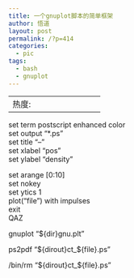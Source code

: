 ```yaml
---
title: 一个gnuplot脚本的简单框架
author: 悟道
layout: post
permalink: /?p=414
categories:
  - pic
tags:
  - bash
  - gnuplot
---
```

<table>
  <tr cellpadding=0><td>
    热度:
  </td><td cellpadding=0><img src='http://210.75.224.29/wordpress/wp-content/plugins/statpresscn/images/sun.gif' width=10 height=10 border=0 /></td><td cellpadding=0><img src='http://210.75.224.29/wordpress/wp-content/plugins/statpresscn/images/sun.gif' width=10 height=10 border=0 /></td><td cellpadding=0><img src='http://210.75.224.29/wordpress/wp-content/plugins/statpresscn/images/sun.gif' width=10 height=10 border=0 /></td><td cellpadding=0><img src='http://210.75.224.29/wordpress/wp-content/plugins/statpresscn/images/sun_dark.gif' width=10 height=10 border=0 /></td><td cellpadding=0><img src='http://210.75.224.29/wordpress/wp-content/plugins/statpresscn/images/sun_dark.gif' width=10 height=10 border=0 /></td></tr>
</table>

set term postscript enhanced color  
set output &#8220;*.ps&#8221;  
set title &#8220;&#8211;&#8221;  
set xlabel &#8220;pos&#8221;  
set ylabel &#8220;density&#8221;

set arange [0:10]  
set nokey  
set ytics 1  
plot(&#8220;file&#8221;) with impulses  
exit  
QAZ

gnuplot &#8220;${dir}gnu.plt&#8221;

ps2pdf &#8220;${dirout}ct_${file}.ps&#8221;

/bin/rm &#8220;${dirout}ct_${file}.ps&#8221;